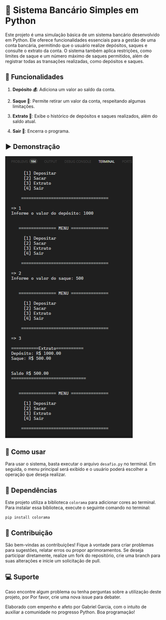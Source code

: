 # 🏦 Sistema Bancário Simples em Python

Este projeto é uma simulação básica de um sistema bancário desenvolvido em Python. Ele oferece funcionalidades essenciais para a gestão de uma conta bancária, permitindo que o usuário realize depósitos, saques e consulte o extrato da conta. O sistema também aplica restrições, como limites de saque e um número máximo de saques permitidos, além de registrar todas as transações realizadas, como depósitos e saques.

## 🚀 Funcionalidades

1. **Depósito 💰**: Adiciona um valor ao saldo da conta.

2. **Saque 💸**: Permite retirar um valor da conta, respeitando algumas limitações.

3. **Extrato 📄**: Exibe o histórico de depósitos e saques realizados, além do saldo atual.

4. **Sair 👤**: Encerra o programa.

## ▶ Demonstração


<img src="assets/Captura de tela 2025-08-24 180213.png">


## 📖 Como usar

Para usar o sistema, basta executar o arquivo `desafio.py` no terminal. Em seguida, o menu principal será exibido e o usuário poderá escolher a operação que deseja realizar.

## 🔧 Dependências

Este projeto utiliza a biblioteca `colorama` para adicionar cores ao terminal. Para instalar essa biblioteca, execute o seguinte comando no terminal:

```
pip install colorama
```

## 🧾 Contribuição

São bem-vindas as contribuições!  Fique à vontade para criar problemas para
 sugestões, relatar erros ou propor aprimoramentos.  Se deseja participar diretamente,
 realize um fork do repositório, crie uma branch para suas alterações e inicie um
 solicitação de pull.


## 💻 Suporte

Caso encontre algum problema ou tenha perguntas sobre a utilização deste projeto, por
Por favor, crie uma nova issue para debater.

Elaborado com empenho e afeto por Gabriel Garcia, com o intuito de auxiliar a comunidade no progresso
 Python. Boa programação!
